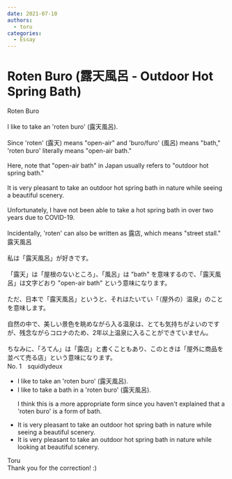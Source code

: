 ```yaml
---
date: 2021-07-10
authors:
  - toru
categories:
  - Essay
---
```


<h1 id="subject_show">Roten Buro (露天風呂 - Outdoor Hot Spring Bath)</h1>
<div class="date" hidden>Jul 10, 2021 06:54</div>
<div id="post"><div id="body_show_ori">
Roten Buro<br/><br/>I like to take an 'roten buro' (露天風呂).<br/><br/>Since 'roten' (露天) means "open-air" and 'buro/furo' (風呂) means "bath," 'roten buro' literally means "open-air bath."<br/><br/>Here, note that "open-air bath" in Japan usually refers to "outdoor hot spring bath."<br/><br/>It is very pleasant to take an outdoor hot spring bath in nature while seeing a beautiful scenery.<br/><br/>Unfortunately, I have not been able to take a hot spring bath in over two years due to COVID-19.<br/><br/>Incidentally, 'roten' can also be written as 露店, which means "street stall."
</div></div>

<!-- more -->

<div id="post_ja"><div id="body_show_mo">
露天風呂<br/><br/>私は「露天風呂」が好きです。<br/><br/>「露天」は「屋根のないところ」、「風呂」は "bath" を意味するので、「露天風呂」は文字どおり "open-air bath" という意味になります。<br/><br/>ただ、日本で「露天風呂」というと、それはたいてい「（屋外の）温泉」のことを意味します。<br/><br/>自然の中で、美しい景色を眺めながら入る温泉は、とても気持ちがよいのですが、残念ながらコロナのため、2年以上温泉に入ることができていません。<br/><br/>ちなみに、「ろてん」は「露店」と書くこともあり、このときは「屋外に商品を並べて売る店」という意味になります。
</div></div>
<div id="block"><div class="first_name"> No. 1　<span class="just_name">squidlydeux</span></div><div id="block2">
<ul class="correction_field">
<li class="incorrect">I like to take an 'roten buro' (露天風呂).</li>
<li class="corrected correct">
I like to take <span class="f_blue">a bath in a</span> 'roten buro' (露天風呂).
<p class="correction_comment">I think this is a more appropriate form since you haven't explained that a 'roten buro' is a form of bath.</p>
</li>
</ul>
<ul class="correction_field">
<li class="incorrect">It is very pleasant to take an outdoor hot spring bath in nature while seeing a beautiful scenery.</li>
<li class="corrected correct">
It is very pleasant to take an outdoor hot spring bath in nature while <span class="f_blue">looking at</span> beautiful scenery.
</li>
</ul>
</div><div class="name"><span class="just_name">Toru</span><br>
Thank you for the correction! :)
</div>
</div>
